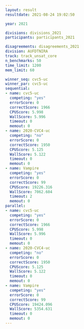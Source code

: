 ```yaml
---
layout: result
resultdate: 2021-08-24 19:02:50

year: 2021

divisions: divisions_2021
participants: participants_2021

disagreements: disagreements_2021
division: AUFDTNIRA
track: track_unsat_core
n_benchmarks: 50
time_limit: 1200
mem_limit: 60

winner_seq: cvc5-uc
winner_par: cvc5-uc
sequential:
- name: cvc5-uc
  competing: "yes"
  errorScore: 0
  correctScore: 1966
  CPUScore: 5.998
  WallScore: 5.996
  timeout: 0
  memout: 0
- name: 2020-CVC4-uc
  competing: "no"
  errorScore: 0
  correctScore: 1950
  CPUScore: 5.125
  WallScore: 5.122
  timeout: 0
  memout: 0
- name: Vampire
  competing: "yes"
  errorScore: 0
  correctScore: 99
  CPUScore: 19226.316
  WallScore: 7062.604
  timeout: 2
  memout: 0
parallel:
- name: cvc5-uc
  competing: "yes"
  errorScore: 0
  correctScore: 1966
  CPUScore: 5.998
  WallScore: 5.996
  timeout: 0
  memout: 0
- name: 2020-CVC4-uc
  competing: "no"
  errorScore: 0
  correctScore: 1950
  CPUScore: 5.125
  WallScore: 5.122
  timeout: 0
  memout: 0
- name: Vampire
  competing: "yes"
  errorScore: 0
  correctScore: 99
  CPUScore: 19424.096
  WallScore: 5354.631
  timeout: 0
  memout: 0
---
```

